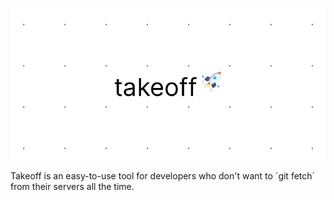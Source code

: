 <p align="center">
    <img src="https://raw.githubusercontent.com/novmbr/art/master/takeoff/takeoff.png" />
</p>
Takeoff is an easy-to-use tool for developers who don't want to `git fetch` from their servers all the time.
